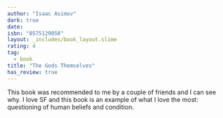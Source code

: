 ```yaml
---
author: "Isaac Asimov"
dark: true
date: 
isbn: "0575129050"
layout: _includes/book_layout.slime
rating: 4
tag:
  - book
title: "The Gods Themselves"
has_review: true
---
```


This book was recommended to me by a couple of friends and I can see why. I love SF and this book is an example of what I love the most: questioning of human beliefs and condition.

